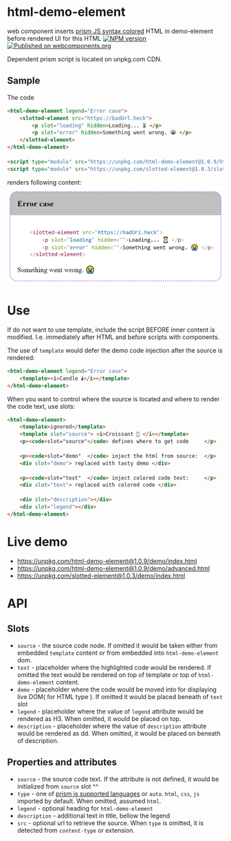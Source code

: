# html-demo-element
web component inserts [prism JS syntax colored](https://prismjs.com/) HTML in demo-element before rendered UI for this HTML
[![NPM version][npm-image]][npm-url] 
[![Published on webcomponents.org][wc-image]][wc-url] 

Dependent prism script is located on unpkg.com CDN.

## Sample
The code
```html
<html-demo-element legend="Error case">
    <slotted-element src="https://badUrl.heck">
        <p slot="loading" hidden>Loading... ⏳ </p>
        <p slot="error" hidden>Something went wrong. 😭 </p>
    </slotted-element>
</html-demo-element>

<script type="module" src="https://unpkg.com/html-demo-element@1.0.9/html-demo-element.js"></script>
<script type="module" src="https://unpkg.com/slotted-element@1.0.3/slotted-element.js"></script>
```

renders following content:
![screenshot](screenshot.png?raw=true "screenshot")

# Use
If do not want to use template, include the script BEFORE inner content is modified. I.e. immediately after HTML and before scripts with components.

The use of `template` would defer the demo code injection after the source is rendered:
```html
<html-demo-element legend="Error case">
    <template><i>Candle 🕯️</i></template>
</html-demo-element>
```

When you want to control where the source is located and where to render the code text, use slots:
```html
<html-demo-element>
    <template>ignored</template>
    <template slot="source"> <i>Croissant 🥐️ </i></template>
    <p><code>slot="source"</code> defines where to get code     </p>

    <p><code>slot="demo"  </code> inject the html from source:  </p>
    <div slot="demo"> replaced with tasty demo </div>

    <p><code>slot="text"  </code> inject colored code text:     </p>
    <div slot="text"> replaced with colored code </div>
    
    <div slot="description"></div>
    <div slot="legend"></div>
</html-demo-element>
```

# Live demo
* https://unpkg.com/html-demo-element@1.0.9/demo/index.html
* https://unpkg.com/html-demo-element@1.0.9/demo/advanced.html
* https://unpkg.com/slotted-element@1.0.3/demo/index.html

# API
## Slots
* `source` - the source code node. If omitted it would be taken either from embedded `template` content or
  from embedded into `html-demo-element` dom.
* `text` - placeholder where the highlighted code would be rendered. If omitted the text would be rendered on 
  top of template or top of `html-demo-element` content. 
* `demo` - placeholder where the code would be moved into for displaying live DOM( for HTML type ). 
  If omitted it would be placed beneath of `text` slot 
* `legend` - placeholder where the value of `legend` attribute would be rendered as H3. 
  When omitted, it would be placed on top.
* `description` - placeholder where the value of `description` attribute would be rendered as dd. 
  When omitted, it would be placed on beneath of description.

## Properties and attributes
* `source` - the source code text. If the attribute is not defined, it would be initialized from `source` slot ^^
* `type` - one of [prism js  supported languages](https://prismjs.com/#supported-languages) or `auto`. 
  `html`, `css`, `js` imported by default. When omitted, assumed `html`.
* `legend` - optional heading for `html-demo-element`  
* `description` - additional text in title, bellow the legend
* `src` - optional url to retrieve the source. When `type` is omitted, it is detected from `content-type` or extension.

[npm-image]:      https://img.shields.io/npm/v/html-demo-element.svg
[npm-url]:        https://npmjs.org/package/html-demo-element
[wc-image]:       https://img.shields.io/badge/webcomponents.org-published-blue.svg
[wc-url]:         https://www.webcomponents.org/element/html-demo-element
